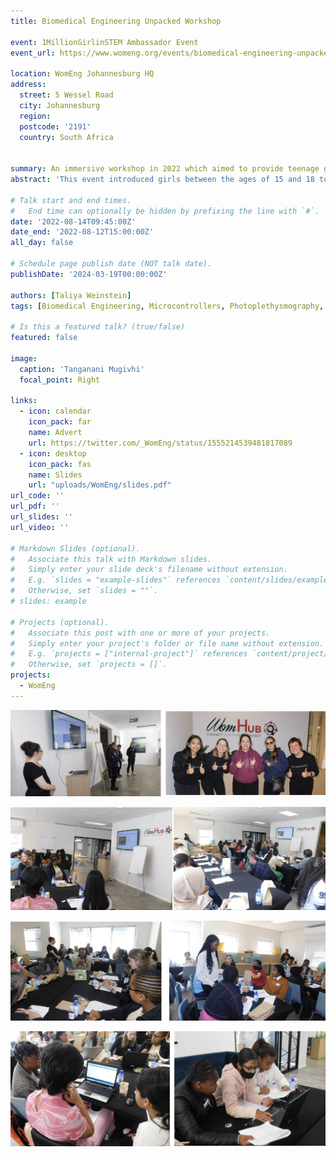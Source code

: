 ```yaml
---
title: Biomedical Engineering Unpacked Workshop

event: 1MillionGirlinSTEM Ambassador Event
event_url: https://www.womeng.org/events/biomedical-engineering-unpacked-workshop

location: WomEng Johannesburg HQ
address:
  street: 5 Wessel Road 
  city: Johannesburg
  region: 
  postcode: '2191'
  country: South Africa 


summary: An immersive workshop in 2022 which aimed to provide teenage girls with an understanding of the biomedical engineering field through hands on activities and discussion.
abstract: 'This event introduced girls between the ages of 15 and 18 to the world of biomedical engineering through interactive presentations, group discussions with qualified engineers, video demonstrations, an indepth Q&A session and a hands-on microcontroller programming exercise to analyse photoplethysmography signals. Within my role as presenter, educator, co-ordinator and facilitator -  I was responisble for ensuring that the worskhop ran smoothly while still delivering the workshop content. The workshop ran over a 4 hour period overwhich I presented to the group of 30 girls, assisted with the volenteer discussions, ran the coding solution development and provided directed assistance to the girls during the coding activity.'

# Talk start and end times.
#   End time can optionally be hidden by prefixing the line with `#`.
date: '2022-08-14T09:45:00Z'
date_end: '2022-08-12T15:00:00Z'
all_day: false

# Schedule page publish date (NOT talk date).
publishDate: '2024-03-19T00:00:00Z'

authors: [Taliya Weinstein]
tags: [Biomedical Engineering, Microcontrollers, Photoplethysmography, Women Empowerment, WomEng]

# Is this a featured talk? (true/false)
featured: false

image:
  caption: 'Tanganani Mugivhi'
  focal_point: Right

links:
  - icon: calendar
    icon_pack: far
    name: Advert
    url: https://twitter.com/_WomEng/status/1555214539481817089
  - icon: desktop
    icon_pack: fas
    name: Slides
    url: "uploads/WomEng/slides.pdf"
url_code: ''
url_pdf: ''
url_slides: ''
url_video: ''

# Markdown Slides (optional).
#   Associate this talk with Markdown slides.
#   Simply enter your slide deck's filename without extension.
#   E.g. `slides = "example-slides"` references `content/slides/example-slides.md`.
#   Otherwise, set `slides = ""`.
# slides: example

# Projects (optional).
#   Associate this post with one or more of your projects.
#   Simply enter your project's folder or file name without extension.
#   E.g. `projects = ["internal-project"]` references `content/project/deep-learning/index.md`.
#   Otherwise, set `projects = []`.
projects:
  - WomEng
---
```


![volenteers](volenteers1.png)

![myPresenting](myPresenting.png)

![discussion](discussionGroups.png)

![coding](coding.png)
